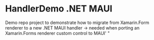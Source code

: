 # HandlerDemo .NET MAUI

Demo repo project to demonstrate how to migrate from Xamarin.Form renderer to a new .NET MAUI handler -> needed when porting an Xamarin.Forms renderer custom control to MAUI'
"
